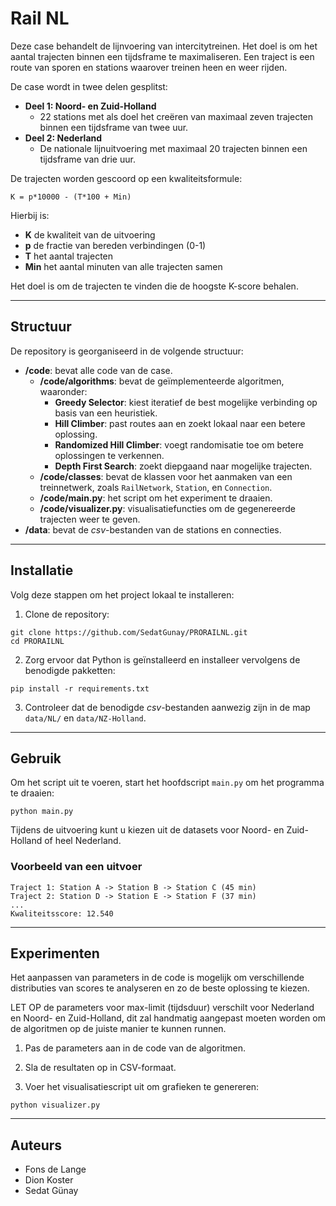 # Rail NL
Deze case behandelt de lijnvoering van intercitytreinen. Het doel is om het aantal trajecten binnen een tijdsframe te maximaliseren. Een traject is een route van sporen en stations waarover treinen heen en weer rijden.

De case wordt in twee delen gesplitst:
* **Deel 1: Noord- en Zuid-Holland**
  - 22 stations met als doel het creëren van maximaal zeven trajecten binnen een tijdsframe van twee uur.
* **Deel 2: Nederland**
  - De nationale lijnuitvoering met maximaal 20 trajecten binnen een tijdsframe van drie uur.

De trajecten worden gescoord op een kwaliteitsformule:

```
K = p*10000 - (T*100 + Min)
```
Hierbij is:
* **K** de kwaliteit van de uitvoering
* **p** de fractie van bereden verbindingen (0-1)
* **T** het aantal trajecten
* **Min** het aantal minuten van alle trajecten samen

Het doel is om de trajecten te vinden die de hoogste K-score behalen.

---
## **Structuur**

De repository is georganiseerd in de volgende structuur:

- **/code**: bevat alle code van de case.
  - **/code/algorithms**: bevat de geïmplementeerde algoritmen, waaronder:
    - **Greedy Selector**: kiest iteratief de best mogelijke verbinding op basis van een heuristiek.
    - **Hill Climber**: past routes aan en zoekt lokaal naar een betere oplossing.
    - **Randomized Hill Climber**: voegt randomisatie toe om betere oplossingen te verkennen.
    - **Depth First Search**: zoekt diepgaand naar mogelijke trajecten.
  - **/code/classes**: bevat de klassen voor het aanmaken van een treinnetwerk, zoals `RailNetwork`, `Station`, en `Connection`.
  - **/code/main.py**: het script om het experiment te draaien.
  - **/code/visualizer.py**: visualisatiefuncties om de gegenereerde trajecten weer te geven.
- **/data**: bevat de *csv*-bestanden van de stations en connecties.

---
## **Installatie**
Volg deze stappen om het project lokaal te installeren:

1. Clone de repository:
```
git clone https://github.com/SedatGunay/PRORAILNL.git
cd PRORAILNL
```
2. Zorg ervoor dat Python is geïnstalleerd en installeer vervolgens de benodigde pakketten:
```
pip install -r requirements.txt
```
3. Controleer dat de benodigde *csv*-bestanden aanwezig zijn in de map `data/NL/` en `data/NZ-Holland`.

---
## **Gebruik**

Om het script uit te voeren, start het hoofdscript `main.py` om het programma te draaien:

```
python main.py
```
Tijdens de uitvoering kunt u kiezen uit de datasets voor Noord- en Zuid-Holland of heel Nederland.


### **Voorbeeld van een uitvoer**
```
Traject 1: Station A -> Station B -> Station C (45 min)
Traject 2: Station D -> Station E -> Station F (37 min)
...
Kwaliteitsscore: 12.540
```

---
## **Experimenten**
Het aanpassen van parameters in de code is mogelijk om verschillende distributies van scores te analyseren en zo de beste oplossing te kiezen.

LET OP de parameters voor max-limit (tijdsduur) verschilt voor Nederland en Noord- en Zuid-Holland, dit zal handmatig aangepast moeten worden om de algoritmen op de juiste manier te kunnen runnen.

1. Pas de parameters aan in de code van de algoritmen.
2. Sla de resultaten op in CSV-formaat.

3. Voer het visualisatiescript uit om grafieken te genereren:
```
python visualizer.py
```

---
## **Auteurs**
- Fons de Lange
- Dion Koster
- Sedat Günay

